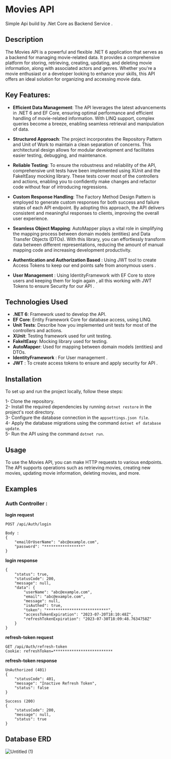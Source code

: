# Movies API
Simple Api build by .Net Core as Backend Service .
## Description
The Movies API is a powerful and flexible .NET 6 application that serves as a backend for managing movie-related data. It provides a comprehensive platform for storing, retrieving, creating, updating, and deleting movie information, along with associated actors and genres. Whether you're a movie enthusiast or a developer looking to enhance your skills, this API offers an ideal solution for organizing and accessing movie data.

## Key Features:

- **Efficient Data Management**: The API leverages the latest advancements in .NET 6 and EF Core, ensuring optimal performance and efficient handling of movie-related information. With LINQ support, complex queries become a breeze, enabling seamless retrieval and manipulation of data.

- **Structured Approach**: The project incorporates the Repository Pattern and Unit of Work to maintain a clean separation of concerns. This architectural design allows for modular development and facilitates easier testing, debugging, and maintenance.

- **Reliable Testing**: To ensure the robustness and reliability of the API, comprehensive unit tests have been implemented using XUnit and the FakeItEasy mocking library. These tests cover most of the controllers and actions, enabling you to confidently make changes and refactor code without fear of introducing regressions.

- **Custom Response Handling**: The Factory Method Design Pattern is employed to generate custom responses for both success and failure states of each API endpoint. By adopting this approach, the API delivers consistent and meaningful responses to clients, improving the overall user experience.

- **Seamless Object Mapping**: AutoMapper plays a vital role in simplifying the mapping process between domain models (entities) and Data Transfer Objects (DTOs). With this library, you can effortlessly transform data between different representations, reducing the amount of manual mapping code and increasing development productivity.

- **Authentication and Authorization Based** : Using JWT tool to create Access Tokens to keep our end points safe from anonymous users .

- **User Management** : Using IdentityFramework with EF Core to store users and keeping them for login again , all this working with JWT Tokens to ensure Security for our API .
  
## Technologies Used

- **.NET 6**: Framework used to develop the API.
- **EF Core**: Entity Framework Core for database access, using LINQ.
- **Unit Tests**: Describe how you implemented unit tests for most of the controllers and actions.
- **XUnit**: Testing framework used for unit testing.
- **FakeItEasy**: Mocking library used for testing.
- **AutoMapper**: Used for mapping between domain models (entities) and DTOs.
- **IdentityFramework** : For User management .
- **JWT** : To create access tokens to ensure and apply security for API .

## Installation 
To set up and run the project locally, follow these steps:

 1- Clone the repository. <br>
 2- Install the required dependencies by running ``` dotnet restore ``` in the project's root directory. <br>
 3- Configure the database connection in the ``` appsettings.json file ```. <br>
 4- Apply the database migrations using the command ``` dotnet ef database update ```. <br>
 5- Run the API using the command  ``` dotnet run ```. <br>

## Usage

To use the Movies API, you can make HTTP requests to various endpoints.
The API supports operations such as retrieving movies, creating new movies, updating movie information, deleting movies, and more. <br>


## Examples
### Auth Controller :
**login request**
```
POST /api/Auth/login

Body :
{
    "emailOrUserName": "abc@example.com",
    "password": "*****************"
}
```
**login response**
```
{
    "status": true,
    "statusCode": 200,
    "message": null,
    "data": {
        "userName": "abc@example.com",
        "email": "abc@example.com",
        "message": null,
        "isAuthed": true,
        "token": "***************************",
        "accessTokenExpiration": "2023-07-20T18:10:48Z",
        "refreshTokenExpiration": "2023-07-30T18:09:48.7634758Z"
    }
}
```

**refresh-token request**
```
GET /api/Auth/refresh-token
Cookie: refreshToken=**************************
```

**refresh-token response**
```
UnAuthorized (401)
{
    "statusCode": 401,
    "message": "Inactive Refresh Token",
    "status": false
}

Success (200)
{
    "statusCode": 200,
    "message": null,
    "status": true
}
```
## Database ERD
![Untitled (1)](https://github.com/OmarGomaaFCi/MovieAPI-Repository-Pattern/assets/90159439/1f28be23-4e00-4662-8d85-ad4ce1a278d0)


